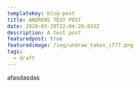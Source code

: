 ```yaml
---
templateKey: blog-post
title: ANDREWS TEST POST
date: 2020-03-20T22:04:20.033Z
description: A test post
featuredpost: true
featuredimage: /img/undraw_taken_if77.png
tags:
  - draft
---
```

afasdasdas
